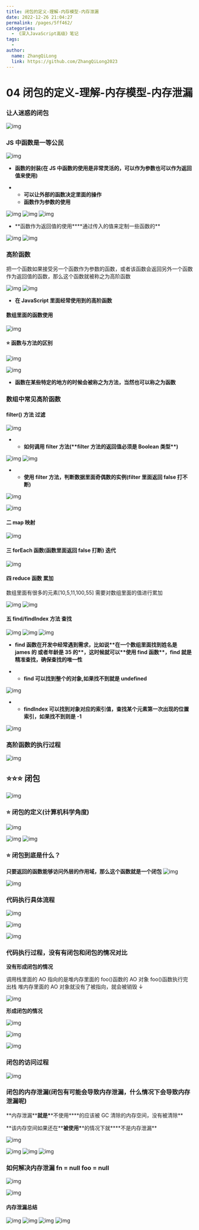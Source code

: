 ```yaml
---
title: 闭包的定义-理解-内存模型-内存泄漏
date: 2022-12-26 21:04:27
permalink: /pages/5ff462/
categories:
  - 《深入JavaScript高级》笔记
tags:
  -
author:
  name: ZhangQiLong
  link: https://github.com/ZhangQiLong2023
---
```


# 04 闭包的定义-理解-内存模型-内存泄漏

### 让人迷惑的闭包

![img](http://zql.eu5.org//images/qlBlog_images/%E6%B7%B1%E5%85%A5JavaScript%E9%AB%98%E7%BA%A7/04.%E9%97%AD%E5%8C%85%E7%9A%84%E5%AE%9A%E4%B9%89-%E7%90%86%E8%A7%A3-%E5%86%85%E5%AD%98%E6%A8%A1%E5%9E%8B-%E5%86%85%E5%AD%98%E6%B3%84%E6%BC%8F/image.png)

### JS 中函数是一等公民

![img](http://zql.eu5.org//images/qlBlog_images/%E6%B7%B1%E5%85%A5JavaScript%E9%AB%98%E7%BA%A7/04.%E9%97%AD%E5%8C%85%E7%9A%84%E5%AE%9A%E4%B9%89-%E7%90%86%E8%A7%A3-%E5%86%85%E5%AD%98%E6%A8%A1%E5%9E%8B-%E5%86%85%E5%AD%98%E6%B3%84%E6%BC%8F/image2.png)

- **函数的封装(在 JS 中函数的使用是非常灵活的，可以作为参数也可以作为返回值来使用)**

- - **可以让外部的函数决定里面的操作**
  - **函数作为参数的使用**

![img](http://zql.eu5.org//images/qlBlog_images/%E6%B7%B1%E5%85%A5JavaScript%E9%AB%98%E7%BA%A7/04.%E9%97%AD%E5%8C%85%E7%9A%84%E5%AE%9A%E4%B9%89-%E7%90%86%E8%A7%A3-%E5%86%85%E5%AD%98%E6%A8%A1%E5%9E%8B-%E5%86%85%E5%AD%98%E6%B3%84%E6%BC%8F/image3.png)
![img](http://zql.eu5.org//images/qlBlog_images/%E6%B7%B1%E5%85%A5JavaScript%E9%AB%98%E7%BA%A7/04.%E9%97%AD%E5%8C%85%E7%9A%84%E5%AE%9A%E4%B9%89-%E7%90%86%E8%A7%A3-%E5%86%85%E5%AD%98%E6%A8%A1%E5%9E%8B-%E5%86%85%E5%AD%98%E6%B3%84%E6%BC%8F/image4.png)
![img](http://zql.eu5.org//images/qlBlog_images/%E6%B7%B1%E5%85%A5JavaScript%E9%AB%98%E7%BA%A7/04.%E9%97%AD%E5%8C%85%E7%9A%84%E5%AE%9A%E4%B9%89-%E7%90%86%E8%A7%A3-%E5%86%85%E5%AD%98%E6%A8%A1%E5%9E%8B-%E5%86%85%E5%AD%98%E6%B3%84%E6%BC%8F/image5.png)

- **函数作为返回值的使用\*\***通过传入的值来定制一些函数的\*\*

![img](http://zql.eu5.org//images/qlBlog_images/%E6%B7%B1%E5%85%A5JavaScript%E9%AB%98%E7%BA%A7/04.%E9%97%AD%E5%8C%85%E7%9A%84%E5%AE%9A%E4%B9%89-%E7%90%86%E8%A7%A3-%E5%86%85%E5%AD%98%E6%A8%A1%E5%9E%8B-%E5%86%85%E5%AD%98%E6%B3%84%E6%BC%8F/image6.png)
![img](http://zql.eu5.org//images/qlBlog_images/%E6%B7%B1%E5%85%A5JavaScript%E9%AB%98%E7%BA%A7/04.%E9%97%AD%E5%8C%85%E7%9A%84%E5%AE%9A%E4%B9%89-%E7%90%86%E8%A7%A3-%E5%86%85%E5%AD%98%E6%A8%A1%E5%9E%8B-%E5%86%85%E5%AD%98%E6%B3%84%E6%BC%8F/image7.png)

### 高阶函数

把一个函数如果接受另一个函数作为参数的函数，或者该函数会返回另外一个函数作为返回值的函数，那么这个函数就被称之为高阶函数

![img](http://zql.eu5.org//images/qlBlog_images/%E6%B7%B1%E5%85%A5JavaScript%E9%AB%98%E7%BA%A7/04.%E9%97%AD%E5%8C%85%E7%9A%84%E5%AE%9A%E4%B9%89-%E7%90%86%E8%A7%A3-%E5%86%85%E5%AD%98%E6%A8%A1%E5%9E%8B-%E5%86%85%E5%AD%98%E6%B3%84%E6%BC%8F/image8.png)
![img](http://zql.eu5.org//images/qlBlog_images/%E6%B7%B1%E5%85%A5JavaScript%E9%AB%98%E7%BA%A7/04.%E9%97%AD%E5%8C%85%E7%9A%84%E5%AE%9A%E4%B9%89-%E7%90%86%E8%A7%A3-%E5%86%85%E5%AD%98%E6%A8%A1%E5%9E%8B-%E5%86%85%E5%AD%98%E6%B3%84%E6%BC%8F/image9.png)

- **在 JavaScript 里面经常使用到的高阶函数**

#### 数组里面的函数使用

![img](http://zql.eu5.org//images/qlBlog_images/%E6%B7%B1%E5%85%A5JavaScript%E9%AB%98%E7%BA%A7/04.%E9%97%AD%E5%8C%85%E7%9A%84%E5%AE%9A%E4%B9%89-%E7%90%86%E8%A7%A3-%E5%86%85%E5%AD%98%E6%A8%A1%E5%9E%8B-%E5%86%85%E5%AD%98%E6%B3%84%E6%BC%8F/image10.png)

#### ⭐ 函数与方法的区别

![img](http://zql.eu5.org//images/qlBlog_images/%E6%B7%B1%E5%85%A5JavaScript%E9%AB%98%E7%BA%A7/04.%E9%97%AD%E5%8C%85%E7%9A%84%E5%AE%9A%E4%B9%89-%E7%90%86%E8%A7%A3-%E5%86%85%E5%AD%98%E6%A8%A1%E5%9E%8B-%E5%86%85%E5%AD%98%E6%B3%84%E6%BC%8F/image11.png)

![img](http://zql.eu5.org//images/qlBlog_images/%E6%B7%B1%E5%85%A5JavaScript%E9%AB%98%E7%BA%A7/04.%E9%97%AD%E5%8C%85%E7%9A%84%E5%AE%9A%E4%B9%89-%E7%90%86%E8%A7%A3-%E5%86%85%E5%AD%98%E6%A8%A1%E5%9E%8B-%E5%86%85%E5%AD%98%E6%B3%84%E6%BC%8F/image12.png)

- **函数在某些特定的地方的时候会被称之为方法，当然也可以称之为函数**

### 数组中常见高阶函数

#### filter() 方法 过滤

![img](http://zql.eu5.org//images/qlBlog_images/%E6%B7%B1%E5%85%A5JavaScript%E9%AB%98%E7%BA%A7/04.%E9%97%AD%E5%8C%85%E7%9A%84%E5%AE%9A%E4%B9%89-%E7%90%86%E8%A7%A3-%E5%86%85%E5%AD%98%E6%A8%A1%E5%9E%8B-%E5%86%85%E5%AD%98%E6%B3%84%E6%BC%8F/image13.png)

- - **如何调用 filter 方法(\*\***filter 方法的返回值必须是 Boolean 类型\***\*)**

![img](http://zql.eu5.org//images/qlBlog_images/%E6%B7%B1%E5%85%A5JavaScript%E9%AB%98%E7%BA%A7/04.%E9%97%AD%E5%8C%85%E7%9A%84%E5%AE%9A%E4%B9%89-%E7%90%86%E8%A7%A3-%E5%86%85%E5%AD%98%E6%A8%A1%E5%9E%8B-%E5%86%85%E5%AD%98%E6%B3%84%E6%BC%8F/image14.png)
![img](http://zql.eu5.org//images/qlBlog_images/%E6%B7%B1%E5%85%A5JavaScript%E9%AB%98%E7%BA%A7/04.%E9%97%AD%E5%8C%85%E7%9A%84%E5%AE%9A%E4%B9%89-%E7%90%86%E8%A7%A3-%E5%86%85%E5%AD%98%E6%A8%A1%E5%9E%8B-%E5%86%85%E5%AD%98%E6%B3%84%E6%BC%8F/image15.png)

- - **使用 filter 方法，判断数据里面奇偶数的实例(filter 里面返回 false 打不断)**

![img](http://zql.eu5.org//images/qlBlog_images/%E6%B7%B1%E5%85%A5JavaScript%E9%AB%98%E7%BA%A7/04.%E9%97%AD%E5%8C%85%E7%9A%84%E5%AE%9A%E4%B9%89-%E7%90%86%E8%A7%A3-%E5%86%85%E5%AD%98%E6%A8%A1%E5%9E%8B-%E5%86%85%E5%AD%98%E6%B3%84%E6%BC%8F/image16.png)

![img](http://zql.eu5.org//images/qlBlog_images/%E6%B7%B1%E5%85%A5JavaScript%E9%AB%98%E7%BA%A7/04.%E9%97%AD%E5%8C%85%E7%9A%84%E5%AE%9A%E4%B9%89-%E7%90%86%E8%A7%A3-%E5%86%85%E5%AD%98%E6%A8%A1%E5%9E%8B-%E5%86%85%E5%AD%98%E6%B3%84%E6%BC%8F/image17.png)

#### 二 map 映射

![img](http://zql.eu5.org//images/qlBlog_images/%E6%B7%B1%E5%85%A5JavaScript%E9%AB%98%E7%BA%A7/04.%E9%97%AD%E5%8C%85%E7%9A%84%E5%AE%9A%E4%B9%89-%E7%90%86%E8%A7%A3-%E5%86%85%E5%AD%98%E6%A8%A1%E5%9E%8B-%E5%86%85%E5%AD%98%E6%B3%84%E6%BC%8F/image18.png)

#### 三 forEach 函数(函数**里面返回 false 打断**) 迭代

![img](http://zql.eu5.org//images/qlBlog_images/%E6%B7%B1%E5%85%A5JavaScript%E9%AB%98%E7%BA%A7/04.%E9%97%AD%E5%8C%85%E7%9A%84%E5%AE%9A%E4%B9%89-%E7%90%86%E8%A7%A3-%E5%86%85%E5%AD%98%E6%A8%A1%E5%9E%8B-%E5%86%85%E5%AD%98%E6%B3%84%E6%BC%8F/image19.png)

#### 四 reduce 函数 累加

数组里面有很多的元素[10,5,11,100,55] 需要对数组里面的值进行累加

![img](http://zql.eu5.org//images/qlBlog_images/%E6%B7%B1%E5%85%A5JavaScript%E9%AB%98%E7%BA%A7/04.%E9%97%AD%E5%8C%85%E7%9A%84%E5%AE%9A%E4%B9%89-%E7%90%86%E8%A7%A3-%E5%86%85%E5%AD%98%E6%A8%A1%E5%9E%8B-%E5%86%85%E5%AD%98%E6%B3%84%E6%BC%8F/image20.png)
![img](http://zql.eu5.org//images/qlBlog_images/%E6%B7%B1%E5%85%A5JavaScript%E9%AB%98%E7%BA%A7/04.%E9%97%AD%E5%8C%85%E7%9A%84%E5%AE%9A%E4%B9%89-%E7%90%86%E8%A7%A3-%E5%86%85%E5%AD%98%E6%A8%A1%E5%9E%8B-%E5%86%85%E5%AD%98%E6%B3%84%E6%BC%8F/image21.png)

#### 五 find/findIndex 方法 查找

![img](http://zql.eu5.org//images/qlBlog_images/%E6%B7%B1%E5%85%A5JavaScript%E9%AB%98%E7%BA%A7/04.%E9%97%AD%E5%8C%85%E7%9A%84%E5%AE%9A%E4%B9%89-%E7%90%86%E8%A7%A3-%E5%86%85%E5%AD%98%E6%A8%A1%E5%9E%8B-%E5%86%85%E5%AD%98%E6%B3%84%E6%BC%8F/image22.png)
![img](http://zql.eu5.org//images/qlBlog_images/%E6%B7%B1%E5%85%A5JavaScript%E9%AB%98%E7%BA%A7/04.%E9%97%AD%E5%8C%85%E7%9A%84%E5%AE%9A%E4%B9%89-%E7%90%86%E8%A7%A3-%E5%86%85%E5%AD%98%E6%A8%A1%E5%9E%8B-%E5%86%85%E5%AD%98%E6%B3%84%E6%BC%8F/image23.png)
![img](http://zql.eu5.org//images/qlBlog_images/%E6%B7%B1%E5%85%A5JavaScript%E9%AB%98%E7%BA%A7/04.%E9%97%AD%E5%8C%85%E7%9A%84%E5%AE%9A%E4%B9%89-%E7%90%86%E8%A7%A3-%E5%86%85%E5%AD%98%E6%A8%A1%E5%9E%8B-%E5%86%85%E5%AD%98%E6%B3%84%E6%BC%8F/image.png24)

- **find 函数在开发中经常遇到需求，比如说\*\***在一个数组里面找到姓名是 james 的 或者年龄是 35 的\***\*，这时候就可以\*\***使用 find 函数\***\*，find 就是精准查找，确保查找的唯一性**

- - **find 可以找到整个的对象,如果找不到就是 undefined**

![img](http://zql.eu5.org//images/qlBlog_images/%E6%B7%B1%E5%85%A5JavaScript%E9%AB%98%E7%BA%A7/04.%E9%97%AD%E5%8C%85%E7%9A%84%E5%AE%9A%E4%B9%89-%E7%90%86%E8%A7%A3-%E5%86%85%E5%AD%98%E6%A8%A1%E5%9E%8B-%E5%86%85%E5%AD%98%E6%B3%84%E6%BC%8F/image25.png)

- - **findIndex 可以找到对象对应的索引值，查找某个元素第一次出现的位置索引，如果找不到则是 -1**

![img](http://zql.eu5.org//images/qlBlog_images/%E6%B7%B1%E5%85%A5JavaScript%E9%AB%98%E7%BA%A7/04.%E9%97%AD%E5%8C%85%E7%9A%84%E5%AE%9A%E4%B9%89-%E7%90%86%E8%A7%A3-%E5%86%85%E5%AD%98%E6%A8%A1%E5%9E%8B-%E5%86%85%E5%AD%98%E6%B3%84%E6%BC%8F/image26.png)

### 高阶函数的执行过程

![img](http://zql.eu5.org//images/qlBlog_images/%E6%B7%B1%E5%85%A5JavaScript%E9%AB%98%E7%BA%A7/04.%E9%97%AD%E5%8C%85%E7%9A%84%E5%AE%9A%E4%B9%89-%E7%90%86%E8%A7%A3-%E5%86%85%E5%AD%98%E6%A8%A1%E5%9E%8B-%E5%86%85%E5%AD%98%E6%B3%84%E6%BC%8F/image27.png)

## ⭐⭐⭐ 闭包

![img](http://zql.eu5.org//images/qlBlog_images/%E6%B7%B1%E5%85%A5JavaScript%E9%AB%98%E7%BA%A7/04.%E9%97%AD%E5%8C%85%E7%9A%84%E5%AE%9A%E4%B9%89-%E7%90%86%E8%A7%A3-%E5%86%85%E5%AD%98%E6%A8%A1%E5%9E%8B-%E5%86%85%E5%AD%98%E6%B3%84%E6%BC%8F/image28.png)

### ⭐ 闭包的定义(计算机科学角度)

![img](http://zql.eu5.org//images/qlBlog_images/%E6%B7%B1%E5%85%A5JavaScript%E9%AB%98%E7%BA%A7/04.%E9%97%AD%E5%8C%85%E7%9A%84%E5%AE%9A%E4%B9%89-%E7%90%86%E8%A7%A3-%E5%86%85%E5%AD%98%E6%A8%A1%E5%9E%8B-%E5%86%85%E5%AD%98%E6%B3%84%E6%BC%8F/image29.png)

![img](http://zql.eu5.org//images/qlBlog_images/%E6%B7%B1%E5%85%A5JavaScript%E9%AB%98%E7%BA%A7/04.%E9%97%AD%E5%8C%85%E7%9A%84%E5%AE%9A%E4%B9%89-%E7%90%86%E8%A7%A3-%E5%86%85%E5%AD%98%E6%A8%A1%E5%9E%8B-%E5%86%85%E5%AD%98%E6%B3%84%E6%BC%8F/image30.png)
![img](http://zql.eu5.org//images/qlBlog_images/%E6%B7%B1%E5%85%A5JavaScript%E9%AB%98%E7%BA%A7/04.%E9%97%AD%E5%8C%85%E7%9A%84%E5%AE%9A%E4%B9%89-%E7%90%86%E8%A7%A3-%E5%86%85%E5%AD%98%E6%A8%A1%E5%9E%8B-%E5%86%85%E5%AD%98%E6%B3%84%E6%BC%8F/image31.png)

### ⭐ 闭包到底是什么？

**只要返回的函数能够访问外层的作用域，那么这个函数就是一个闭包**
![img](http://zql.eu5.org//images/qlBlog_images/%E6%B7%B1%E5%85%A5JavaScript%E9%AB%98%E7%BA%A7/04.%E9%97%AD%E5%8C%85%E7%9A%84%E5%AE%9A%E4%B9%89-%E7%90%86%E8%A7%A3-%E5%86%85%E5%AD%98%E6%A8%A1%E5%9E%8B-%E5%86%85%E5%AD%98%E6%B3%84%E6%BC%8F/image32.png)

![img](http://zql.eu5.org//images/qlBlog_images/%E6%B7%B1%E5%85%A5JavaScript%E9%AB%98%E7%BA%A7/04.%E9%97%AD%E5%8C%85%E7%9A%84%E5%AE%9A%E4%B9%89-%E7%90%86%E8%A7%A3-%E5%86%85%E5%AD%98%E6%A8%A1%E5%9E%8B-%E5%86%85%E5%AD%98%E6%B3%84%E6%BC%8F/image33.png)

### 代码执行具体流程

![img](http://zql.eu5.org//images/qlBlog_images/%E6%B7%B1%E5%85%A5JavaScript%E9%AB%98%E7%BA%A7/04.%E9%97%AD%E5%8C%85%E7%9A%84%E5%AE%9A%E4%B9%89-%E7%90%86%E8%A7%A3-%E5%86%85%E5%AD%98%E6%A8%A1%E5%9E%8B-%E5%86%85%E5%AD%98%E6%B3%84%E6%BC%8F/image34.png)

![img](http://zql.eu5.org//images/qlBlog_images/%E6%B7%B1%E5%85%A5JavaScript%E9%AB%98%E7%BA%A7/04.%E9%97%AD%E5%8C%85%E7%9A%84%E5%AE%9A%E4%B9%89-%E7%90%86%E8%A7%A3-%E5%86%85%E5%AD%98%E6%A8%A1%E5%9E%8B-%E5%86%85%E5%AD%98%E6%B3%84%E6%BC%8F/image35.png)

![img](http://zql.eu5.org//images/qlBlog_images/%E6%B7%B1%E5%85%A5JavaScript%E9%AB%98%E7%BA%A7/04.%E9%97%AD%E5%8C%85%E7%9A%84%E5%AE%9A%E4%B9%89-%E7%90%86%E8%A7%A3-%E5%86%85%E5%AD%98%E6%A8%A1%E5%9E%8B-%E5%86%85%E5%AD%98%E6%B3%84%E6%BC%8F/image36.png)

### 代码执行过程，没有有闭包和闭包的情况对比

**没有形成闭包的情况**

调用栈里面的 AO 指向的是堆内存里面的 foo()函数的 AO 对象 foo()函数执行完出栈 堆内存里面的 AO 对象就没有了被指向，就会被销毁 ↓

![img](http://zql.eu5.org//images/qlBlog_images/%E6%B7%B1%E5%85%A5JavaScript%E9%AB%98%E7%BA%A7/04.%E9%97%AD%E5%8C%85%E7%9A%84%E5%AE%9A%E4%B9%89-%E7%90%86%E8%A7%A3-%E5%86%85%E5%AD%98%E6%A8%A1%E5%9E%8B-%E5%86%85%E5%AD%98%E6%B3%84%E6%BC%8F/image37.png)

**形成闭包的情况**

![img](http://zql.eu5.org//images/qlBlog_images/%E6%B7%B1%E5%85%A5JavaScript%E9%AB%98%E7%BA%A7/04.%E9%97%AD%E5%8C%85%E7%9A%84%E5%AE%9A%E4%B9%89-%E7%90%86%E8%A7%A3-%E5%86%85%E5%AD%98%E6%A8%A1%E5%9E%8B-%E5%86%85%E5%AD%98%E6%B3%84%E6%BC%8F/image38.png)

![img](http://zql.eu5.org//images/qlBlog_images/%E6%B7%B1%E5%85%A5JavaScript%E9%AB%98%E7%BA%A7/04.%E9%97%AD%E5%8C%85%E7%9A%84%E5%AE%9A%E4%B9%89-%E7%90%86%E8%A7%A3-%E5%86%85%E5%AD%98%E6%A8%A1%E5%9E%8B-%E5%86%85%E5%AD%98%E6%B3%84%E6%BC%8F/image39.png)

![img](http://zql.eu5.org//images/qlBlog_images/%E6%B7%B1%E5%85%A5JavaScript%E9%AB%98%E7%BA%A7/04.%E9%97%AD%E5%8C%85%E7%9A%84%E5%AE%9A%E4%B9%89-%E7%90%86%E8%A7%A3-%E5%86%85%E5%AD%98%E6%A8%A1%E5%9E%8B-%E5%86%85%E5%AD%98%E6%B3%84%E6%BC%8F/image40.png)

### 闭包的访问过程

![img](http://zql.eu5.org//images/qlBlog_images/%E6%B7%B1%E5%85%A5JavaScript%E9%AB%98%E7%BA%A7/04.%E9%97%AD%E5%8C%85%E7%9A%84%E5%AE%9A%E4%B9%89-%E7%90%86%E8%A7%A3-%E5%86%85%E5%AD%98%E6%A8%A1%E5%9E%8B-%E5%86%85%E5%AD%98%E6%B3%84%E6%BC%8F/image41.png)

### 闭包的内存泄漏(闭包有可能会导致内存泄漏，什么情况下会导致内存泄漏呢)

**内存泄漏\*\***就是\***\*不使用\*\***的应该被 GC 清除的内存空间，没有被清除\*\*

**该内存空间如果还在\*\***被使用\***\*的情况下就\*\***不是内存泄漏\*\*

![img](http://zql.eu5.org//images/qlBlog_images/%E6%B7%B1%E5%85%A5JavaScript%E9%AB%98%E7%BA%A7/04.%E9%97%AD%E5%8C%85%E7%9A%84%E5%AE%9A%E4%B9%89-%E7%90%86%E8%A7%A3-%E5%86%85%E5%AD%98%E6%A8%A1%E5%9E%8B-%E5%86%85%E5%AD%98%E6%B3%84%E6%BC%8F/image42.png)

![img](http://zql.eu5.org//images/qlBlog_images/%E6%B7%B1%E5%85%A5JavaScript%E9%AB%98%E7%BA%A7/04.%E9%97%AD%E5%8C%85%E7%9A%84%E5%AE%9A%E4%B9%89-%E7%90%86%E8%A7%A3-%E5%86%85%E5%AD%98%E6%A8%A1%E5%9E%8B-%E5%86%85%E5%AD%98%E6%B3%84%E6%BC%8F/image43.png)
![img](http://zql.eu5.org//images/qlBlog_images/%E6%B7%B1%E5%85%A5JavaScript%E9%AB%98%E7%BA%A7/04.%E9%97%AD%E5%8C%85%E7%9A%84%E5%AE%9A%E4%B9%89-%E7%90%86%E8%A7%A3-%E5%86%85%E5%AD%98%E6%A8%A1%E5%9E%8B-%E5%86%85%E5%AD%98%E6%B3%84%E6%BC%8F/image44.png)
![img](http://zql.eu5.org//images/qlBlog_images/%E6%B7%B1%E5%85%A5JavaScript%E9%AB%98%E7%BA%A7/04.%E9%97%AD%E5%8C%85%E7%9A%84%E5%AE%9A%E4%B9%89-%E7%90%86%E8%A7%A3-%E5%86%85%E5%AD%98%E6%A8%A1%E5%9E%8B-%E5%86%85%E5%AD%98%E6%B3%84%E6%BC%8F/image45.png)

### 如何解决内存泄漏 fn = null foo = null

![img](http://zql.eu5.org//images/qlBlog_images/%E6%B7%B1%E5%85%A5JavaScript%E9%AB%98%E7%BA%A7/04.%E9%97%AD%E5%8C%85%E7%9A%84%E5%AE%9A%E4%B9%89-%E7%90%86%E8%A7%A3-%E5%86%85%E5%AD%98%E6%A8%A1%E5%9E%8B-%E5%86%85%E5%AD%98%E6%B3%84%E6%BC%8F/image46.png)

![img](http://zql.eu5.org//images/qlBlog_images/%E6%B7%B1%E5%85%A5JavaScript%E9%AB%98%E7%BA%A7/04.%E9%97%AD%E5%8C%85%E7%9A%84%E5%AE%9A%E4%B9%89-%E7%90%86%E8%A7%A3-%E5%86%85%E5%AD%98%E6%A8%A1%E5%9E%8B-%E5%86%85%E5%AD%98%E6%B3%84%E6%BC%8F/image47.png)

#### 内存泄漏总结

![img](http://zql.eu5.org//images/qlBlog_images/%E6%B7%B1%E5%85%A5JavaScript%E9%AB%98%E7%BA%A7/04.%E9%97%AD%E5%8C%85%E7%9A%84%E5%AE%9A%E4%B9%89-%E7%90%86%E8%A7%A3-%E5%86%85%E5%AD%98%E6%A8%A1%E5%9E%8B-%E5%86%85%E5%AD%98%E6%B3%84%E6%BC%8F/image48.png)
![img](http://zql.eu5.org//images/qlBlog_images/%E6%B7%B1%E5%85%A5JavaScript%E9%AB%98%E7%BA%A7/04.%E9%97%AD%E5%8C%85%E7%9A%84%E5%AE%9A%E4%B9%89-%E7%90%86%E8%A7%A3-%E5%86%85%E5%AD%98%E6%A8%A1%E5%9E%8B-%E5%86%85%E5%AD%98%E6%B3%84%E6%BC%8F/image49.png)
![img](http://zql.eu5.org//images/qlBlog_images/%E6%B7%B1%E5%85%A5JavaScript%E9%AB%98%E7%BA%A7/04.%E9%97%AD%E5%8C%85%E7%9A%84%E5%AE%9A%E4%B9%89-%E7%90%86%E8%A7%A3-%E5%86%85%E5%AD%98%E6%A8%A1%E5%9E%8B-%E5%86%85%E5%AD%98%E6%B3%84%E6%BC%8F/image50.png)
![img](http://zql.eu5.org//images/qlBlog_images/%E6%B7%B1%E5%85%A5JavaScript%E9%AB%98%E7%BA%A7/04.%E9%97%AD%E5%8C%85%E7%9A%84%E5%AE%9A%E4%B9%89-%E7%90%86%E8%A7%A3-%E5%86%85%E5%AD%98%E6%A8%A1%E5%9E%8B-%E5%86%85%E5%AD%98%E6%B3%84%E6%BC%8F/image51.png)
